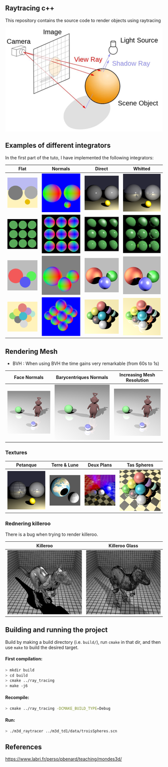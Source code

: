 ## Raytracing c++
This repository contains the source code to render objects using raytracing

<!-- ![Ray tracing figure](images/ray-tracing-image.jpg?style=center) -->
<p align="center">
  <img src="images/ray-tracing-image.jpg?style=center" alt="Sublime's custom image" width=600px/>
</p>

## Examples of different integrators

In the first part of the tuto, I have implemented the following integrators:

| Flat | Normals | Direct | Whitted |
|:-------------------------:|:-------------------------:|:-------------------------:|:-------------------------:
| ![](images/results/petanque_flat.png) | ![](images/results/petanque_normals.png) | ![](images/results/petanque_direct.png) | ![](images/results/petanque_whitted.png) |
| ![](images/results/phong_flat.png) | ![](images/results/phong_normals.png) | ![](images/results/phong_direct.png) | ![](images/results/phong_whitted.png) |
| ![](images/results/troisSpheres_flat.png) | ![](images/results/troisSpheres_normals.png) | ![](images/results/troisSpheres_direct.png) | ![](images/results/troisSpheres_whitted.png) |
| ![](images/results/tasSpheres_flat.png) | ![](images/results/tasSpheres_normals.png) | ![](images/results/tasSpheres_direct.png) | ![](images/results/tasSpheres_whitted.png) |

## Rendering Mesh

* BVH : When using BVH the time gains very remarkable (from 60s to 1s)

| Face Normals | Barycentriques Normals | Increasing Mesh Resolution |
|:-------------------------:|:-------------------------:|:-------------------------:|
| ![](images/results2/maillage.png) | ![](images/results2/maillage1.png) | ![](images/results2/maillage2.png) |


### Textures
| Petanque | Terre & Lune | Deux Plans | Tas Spheres |
|:-------------------------:|:-------------------------:|:-------------------------:|:-------------------------:|
| ![](images/results2/petanque.png) | ![](images/results2/terre-lune.png) | ![](images/results2/deuxPlans.png) | ![](images/results2/tasSpheres.png) |

### Rednering killeroo

There is a bug when trying to render killeroo.

| Killeroo | Killeroo Glass |
|:-------------------------:|:-------------------------:|
| ![](images/results2/killeroo.png) | ![](images/results2/killerooGlass.png) |


## Building and running the project

Build by making a build directory (i.e. `build/`), run `cmake` in that dir, and then use `make` to build the desired target.

#### First compilation:
  
``` bash
> mkdir build
> cd build
> cmake ../ray_tracing
> make -j6
```

#### Recompile:

``` bash
> cmake ../ray_tracing -DCMAKE_BUILD_TYPE=Debug
```

#### Run:

``` bash
> ./m3d_raytracer ../m3d_td1/data/troisSpheres.scn
```

## References
https://www.labri.fr/perso/pbenard/teaching/mondes3d/
